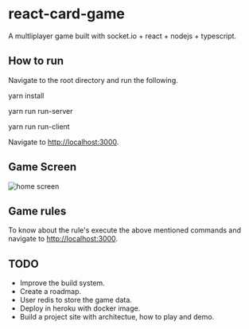 # react-card-game

A multliplayer game built with socket.io + react + nodejs + typescript.

## How to run

Navigate to the root directory and run the following.

yarn install

yarn run run-server

yarn run run-client

Navigate to <http://localhost:3000>.

## Game Screen

![home screen](https://user-images.githubusercontent.com/11159061/45929339-e179da80-bf6d-11e8-9395-91377159aa5b.png)

## Game rules

To know about the rule's execute the above mentioned commands and navigate to <http://localhost:3000>.

## TODO

- Improve the build system.
- Create a roadmap.
- User redis to store the game data.
- Deploy in heroku with docker image.
- Build a project site with architectue, how to play and demo.

